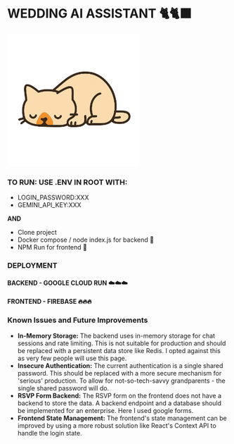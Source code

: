 # WEDDING AI ASSISTANT 🐈🐈‍⬛

<img src="frontend/src/assets/cleosleeping.png" alt="Cleo sleeping" width="300"/>

### TO RUN: USE .ENV IN ROOT WITH:
- LOGIN_PASSWORD:XXX
- GEMINI_API_KEY:XXX

**AND**
- Clone project 
- Docker compose / node index.js for backend 🐳
- NPM Run for frontend 🏃

### DEPLOYMENT
#### BACKEND - GOOGLE CLOUD RUN ☁️☁️☁️
#### FRONTEND - FIREBASE 🔥🔥🔥

### Known Issues and Future Improvements

*   **In-Memory Storage:** The backend uses in-memory storage for chat sessions and rate limiting. This is not suitable for production and should be replaced with a persistent data store like Redis. I opted against this as very few people will use this page.
*   **Insecure Authentication:** The current authentication is a single shared password. This should be replaced with a more secure mechanism for 'serious' production. To allow for not-so-tech-savvy grandparents - the single shared password will do.
*   **RSVP Form Backend:** The RSVP form on the frontend does not have a backend to store the data. A backend endpoint and a database should be implemented for an enterprise. Here I used google forms.
*   **Frontend State Management:** The frontend's state management can be improved by using a more robust solution like React's Context API to handle the login state.
